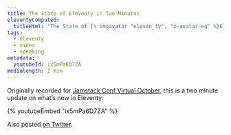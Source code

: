 ```yaml
---
title: The State of Eleventy in Two Minutes
eleventyComputed:
  titleHtml: 'The State of {% imgavatar "eleven_ty", "z-avatar-eq" %}Eleventy in Two Minutes'
tags:
  - eleventy
  - video
  - speaking
metadata:
  youtubeId: ix5mPa6D7ZA
medialength: 2 min
---
```

Originally recorded for [Jamstack Conf Virtual October](https://jamstackconf.com/virtual/), this is a two minute update on what’s new in Eleventy:

{% youtubeEmbed "ix5mPa6D7ZA" %}

Also posted [on Twitter](https://twitter.com/zachleat/status/1316784869540851713).
